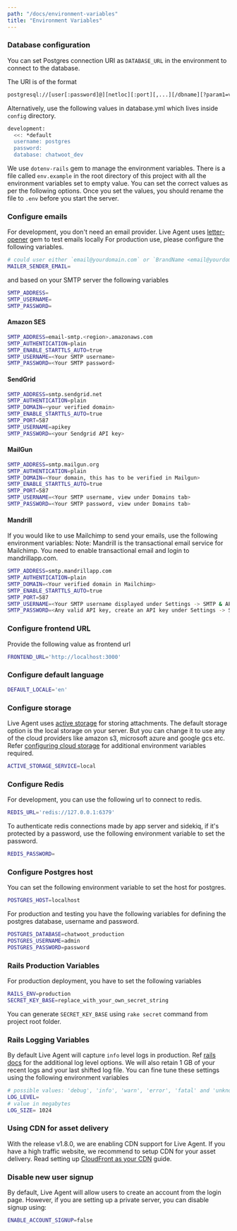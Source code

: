 ```yaml
---
path: "/docs/environment-variables"
title: "Environment Variables"
---
```



### Database configuration

You can set Postgres connection URI as `DATABASE_URL` in the environment to connect to the database.

The URI is of the format

```bash
postgresql://[user[:password]@][netloc][:port][,...][/dbname][?param1=value1&...]
```

Alternatively, use the following values in database.yml which lives inside `config` directory.

```bash
development:
  <<: *default
  username: postgres
  password:
  database: chatwoot_dev
```
We use `dotenv-rails` gem to manage the environment variables. There is a file called `env.example` in the root directory of this project with all the environment variables set to empty value. You can set the correct values as per the following options. Once you set the values, you should rename the file to `.env` before you start the server.

### Configure emails
For development, you don't need an email provider. Live Agent uses [letter-opener](https://github.com/ryanb/letter_opener) gem to test emails locally
For production use, please configure the following variables.
```bash
# could user either `email@yourdomain.com` or `BrandName <email@yourdomain.com>`
MAILER_SENDER_EMAIL=
```
and based on your SMTP server the following variables
``` bash
SMTP_ADDRESS=
SMTP_USERNAME=
SMTP_PASSWORD=
```
#### Amazon SES
```bash
SMTP_ADDRESS=email-smtp.<region>.amazonaws.com
SMTP_AUTHENTICATION=plain
SMTP_ENABLE_STARTTLS_AUTO=true
SMTP_USERNAME=<Your SMTP username>
SMTP_PASSWORD=<Your SMTP password>
```
#### SendGrid
```bash
SMTP_ADDRESS=smtp.sendgrid.net
SMTP_AUTHENTICATION=plain
SMTP_DOMAIN=<your verified domain>
SMTP_ENABLE_STARTTLS_AUTO=true
SMTP_PORT=587
SMTP_USERNAME=apikey
SMTP_PASSWORD=<your Sendgrid API key>
```
#### MailGun
```bash
SMTP_ADDRESS=smtp.mailgun.org
SMTP_AUTHENTICATION=plain
SMTP_DOMAIN=<Your domain, this has to be verified in Mailgun>
SMTP_ENABLE_STARTTLS_AUTO=true
SMTP_PORT=587
SMTP_USERNAME=<Your SMTP username, view under Domains tab>
SMTP_PASSWORD=<Your SMTP password, view under Domains tab>
```
#### Mandrill
If you would like to use Mailchimp to send your emails, use the following environment variables:
Note: Mandrill is the transactional email service for Mailchimp. You need to enable transactional email and login to mandrillapp.com.
```bash
SMTP_ADDRESS=smtp.mandrillapp.com
SMTP_AUTHENTICATION=plain
SMTP_DOMAIN=<Your verified domain in Mailchimp>
SMTP_ENABLE_STARTTLS_AUTO=true
SMTP_PORT=587
SMTP_USERNAME=<Your SMTP username displayed under Settings -> SMTP & API info>
SMTP_PASSWORD=<Any valid API key, create an API key under Settings -> SMTP & API Info>
```
### Configure frontend URL
Provide the following value as frontend url
```bash
FRONTEND_URL='http://localhost:3000'
```
### Configure default language
```bash
DEFAULT_LOCALE='en'
```
### Configure storage
Live Agent uses [active storage](https://edgeguides.rubyonrails.org/active_storage_overview.html) for storing attachments. The default storage option is the local storage on your server.
But you can change it to use any of the cloud providers like amazon s3, microsoft azure and google gcs etc. Refer [configuring cloud storage](/docs/self-hosted/deployment/storage/supported-providers) for additional environment variables required.
```bash
ACTIVE_STORAGE_SERVICE=local
```
### Configure Redis
For development, you can use the following url to connect to redis.
```bash
REDIS_URL='redis://127.0.0.1:6379'
```
To authenticate redis connections made by app server and sidekiq, if it's protected by a password, use the following
environment variable to set the password.
```bash
REDIS_PASSWORD=
```
### Configure Postgres host
You can set the following environment variable to set the host for postgres.
```bash
POSTGRES_HOST=localhost
```
For production and testing you have the following variables for defining the postgres database,
username and password.
```bash
POSTGRES_DATABASE=chatwoot_production
POSTGRES_USERNAME=admin
POSTGRES_PASSWORD=password
```
### Rails Production Variables
For production deployment, you have to set the following variables
```bash
RAILS_ENV=production
SECRET_KEY_BASE=replace_with_your_own_secret_string
```
You can generate `SECRET_KEY_BASE` using `rake secret` command from project root folder.
### Rails Logging Variables
By default Live Agent will capture `info` level logs in production. Ref [rails docs](https://guides.rubyonrails.org/debugging_rails_applications.html#log-levels) for the additional log level options.
We will also retain 1 GB of your recent logs and your last shifted log file.
You can fine tune these settings using the following environment variables
```bash
# possible values: 'debug', 'info', 'warn', 'error', 'fatal' and 'unknown'
LOG_LEVEL=
# value in megabytes
LOG_SIZE= 1024
```
### Using CDN for asset delivery
With the release v1.8.0, we are enabling CDN support for Live Agent. If you have a high traffic website, we recommend to setup CDN for your asset delivery. Read setting up [CloudFront as your CDN](/docs/self-hosted/deployment/performance/cloudfront-cdn) guide.
### Disable new user signup
By default, Live Agent will allow users to create an account from the login page. However, if you are setting up a private server, you can disable signup using:
```bash
ENABLE_ACCOUNT_SIGNUP=false
```